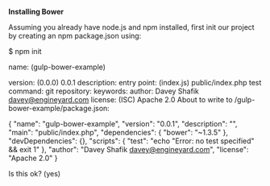 
<strong>Installing Bower</strong>

Assuming you already have node.js and npm installed, first init our project by creating an npm package.json using:

$ npm init 

name: (gulp-bower-example)

version: (0.0.0) 0.0.1
description:
entry point: (index.js) public/index.php
test command:
git repository:
keywords:
author: Davey Shafik <davey@engineyard.com>
license: (ISC) Apache 2.0
About to write to <path>/gulp-bower-example/package.json:

{
  "name": "gulp-bower-example",
  "version": "0.0.1",
  "description": "",
  "main": "public/index.php",
  "dependencies": {
    "bower": "~1.3.5"
  },
  "devDependencies": {},
  "scripts": {
    "test": "echo \"Error: no test specified\" && exit 1"
  },
  "author": "Davey Shafik <davey@engineyard.com>",
  "license": "Apache 2.0"
}


Is this ok? (yes)


